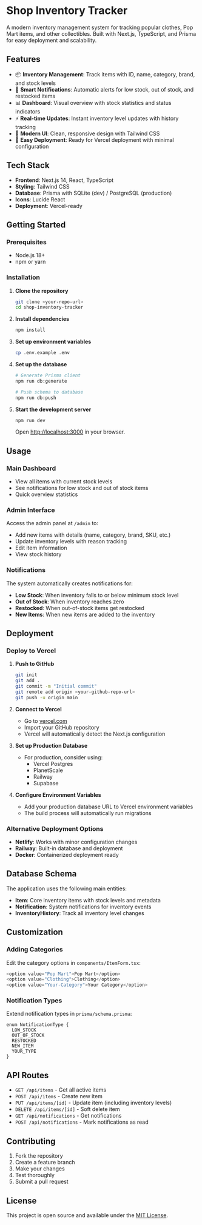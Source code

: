 # Shop Inventory Tracker

A modern inventory management system for tracking popular clothes, Pop Mart items, and other collectibles. Built with Next.js, TypeScript, and Prisma for easy deployment and scalability.

## Features

- 📦 **Inventory Management**: Track items with ID, name, category, brand, and stock levels
- 🔔 **Smart Notifications**: Automatic alerts for low stock, out of stock, and restocked items
- 📊 **Dashboard**: Visual overview with stock statistics and status indicators
- ⚡ **Real-time Updates**: Instant inventory level updates with history tracking
- 🎨 **Modern UI**: Clean, responsive design with Tailwind CSS
- 🚀 **Easy Deployment**: Ready for Vercel deployment with minimal configuration

## Tech Stack

- **Frontend**: Next.js 14, React, TypeScript
- **Styling**: Tailwind CSS
- **Database**: Prisma with SQLite (dev) / PostgreSQL (production)
- **Icons**: Lucide React
- **Deployment**: Vercel-ready

## Getting Started

### Prerequisites

- Node.js 18+ 
- npm or yarn

### Installation

1. **Clone the repository**
   ```bash
   git clone <your-repo-url>
   cd shop-inventory-tracker
   ```

2. **Install dependencies**
   ```bash
   npm install
   ```

3. **Set up environment variables**
   ```bash
   cp .env.example .env
   ```

4. **Set up the database**
   ```bash
   # Generate Prisma client
   npm run db:generate
   
   # Push schema to database
   npm run db:push
   ```

5. **Start the development server**
   ```bash
   npm run dev
   ```

   Open [http://localhost:3000](http://localhost:3000) in your browser.

## Usage

### Main Dashboard
- View all items with current stock levels
- See notifications for low stock and out of stock items
- Quick overview statistics

### Admin Interface
Access the admin panel at `/admin` to:
- Add new items with details (name, category, brand, SKU, etc.)
- Update inventory levels with reason tracking
- Edit item information
- View stock history

### Notifications
The system automatically creates notifications for:
- **Low Stock**: When inventory falls to or below minimum stock level
- **Out of Stock**: When inventory reaches zero
- **Restocked**: When out-of-stock items get restocked
- **New Items**: When new items are added to the inventory

## Deployment

### Deploy to Vercel

1. **Push to GitHub**
   ```bash
   git init
   git add .
   git commit -m "Initial commit"
   git remote add origin <your-github-repo-url>
   git push -u origin main
   ```

2. **Connect to Vercel**
   - Go to [vercel.com](https://vercel.com)
   - Import your GitHub repository
   - Vercel will automatically detect the Next.js configuration

3. **Set up Production Database**
   - For production, consider using:
     - Vercel Postgres
     - PlanetScale
     - Railway
     - Supabase
   
4. **Configure Environment Variables**
   - Add your production database URL to Vercel environment variables
   - The build process will automatically run migrations

### Alternative Deployment Options

- **Netlify**: Works with minor configuration changes
- **Railway**: Built-in database and deployment
- **Docker**: Containerized deployment ready

## Database Schema

The application uses the following main entities:

- **Item**: Core inventory items with stock levels and metadata
- **Notification**: System notifications for inventory events
- **InventoryHistory**: Track all inventory level changes

## Customization

### Adding Categories
Edit the category options in `components/ItemForm.tsx`:

```typescript
<option value="Pop Mart">Pop Mart</option>
<option value="Clothing">Clothing</option>
<option value="Your-Category">Your Category</option>
```

### Notification Types
Extend notification types in `prisma/schema.prisma`:

```prisma
enum NotificationType {
  LOW_STOCK
  OUT_OF_STOCK
  RESTOCKED
  NEW_ITEM
  YOUR_TYPE
}
```

## API Routes

- `GET /api/items` - Get all active items
- `POST /api/items` - Create new item
- `PUT /api/items/[id]` - Update item (including inventory levels)
- `DELETE /api/items/[id]` - Soft delete item
- `GET /api/notifications` - Get notifications
- `POST /api/notifications` - Mark notifications as read

## Contributing

1. Fork the repository
2. Create a feature branch
3. Make your changes
4. Test thoroughly
5. Submit a pull request

## License

This project is open source and available under the [MIT License](LICENSE).